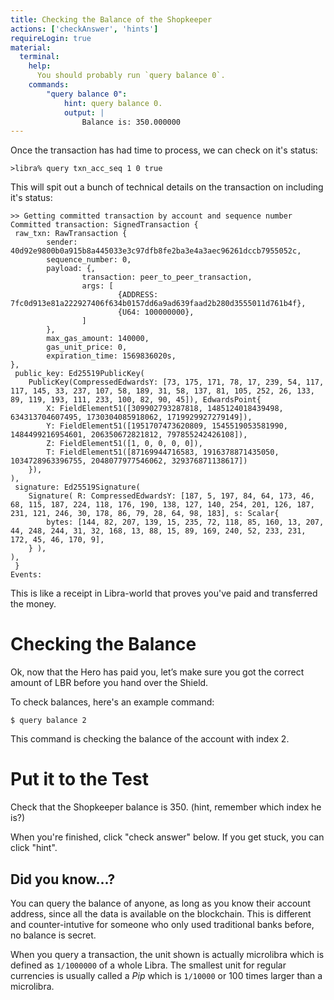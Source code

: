 ```yaml
---
title: Checking the Balance of the Shopkeeper
actions: ['checkAnswer', 'hints']
requireLogin: true
material:
  terminal:
    help:
      You should probably run `query balance 0`.
    commands:
        "query balance 0":
            hint: query balance 0.
            output: |
                Balance is: 350.000000
---
```


Once the transaction has had time to process, we can check on it's status:

```
>libra% query txn_acc_seq 1 0 true
```

This will spit out a bunch of technical details on the transaction on including it's status:

```
>> Getting committed transaction by account and sequence number
Committed transaction: SignedTransaction { 
 raw_txn: RawTransaction {
        sender: 40d92e9800b0a915b8a445033e3c97dfb8fe2ba3e4a3aec96261dccb7955052c,
        sequence_number: 0,
        payload: {,
                transaction: peer_to_peer_transaction,
                args: [
                        {ADDRESS: 7fc0d913e81a222927406f634b0157dd6a9ad639faad2b280d3555011d761b4f},
                        {U64: 100000000},
                ]
        },
        max_gas_amount: 140000,
        gas_unit_price: 0,
        expiration_time: 1569836020s,
},
 public_key: Ed25519PublicKey(
    PublicKey(CompressedEdwardsY: [73, 175, 171, 78, 17, 239, 54, 117, 117, 145, 33, 237, 107, 58, 189, 31, 58, 137, 81, 105, 252, 26, 133, 
89, 119, 193, 111, 233, 100, 82, 90, 45]), EdwardsPoint{
        X: FieldElement51([309902793287818, 1485124018439498, 634313704607495, 1730304085918062, 1719929927279149]),
        Y: FieldElement51([1951707473620809, 1545519053581990, 1484499216954601, 206350672821812, 797855242426108]),
        Z: FieldElement51([1, 0, 0, 0, 0]),
        T: FieldElement51([87169944716583, 1916378871435050, 1034728963396755, 2048077977546062, 329376871138617])
    }),
),
 signature: Ed25519Signature(
    Signature( R: CompressedEdwardsY: [187, 5, 197, 84, 64, 173, 46, 68, 115, 187, 224, 118, 176, 190, 138, 127, 140, 254, 201, 126, 187, 231, 121, 246, 30, 178, 86, 79, 28, 64, 98, 183], s: Scalar{
        bytes: [144, 82, 207, 139, 15, 235, 72, 118, 85, 160, 13, 207, 44, 248, 244, 31, 32, 168, 13, 88, 15, 89, 169, 240, 52, 233, 231, 172, 45, 46, 170, 9],
    } ),
),
 }
Events:
 ```

This is like a receipt in Libra-world that proves you've paid and transferred the money.

# Checking the Balance

Ok, now that the Hero has paid you, let’s make sure you got the correct amount of LBR before you hand over the Shield.

To check balances, here's an example command:

```
$ query balance 2
```

This command is checking the balance of the account with index 2. 

# Put it to the Test

Check that the Shopkeeper balance is 350. (hint, remember which index he is?)

When you're finished, click "check answer" below. If you get stuck, you can click "hint".

## Did you know...?

>>>
You can query the balance of anyone, as long as you know their account address, since all the data is available on the blockchain. This is different and counter-intutive for someone who only used traditional banks before, no balance is secret. 

When you query a transaction, the unit shown is actually microlibra which is defined as `1/1000000` of a whole Libra. The smallest unit for regular currencies is usually called a *Pip* which is `1/10000` or 100 times larger than a microlibra. 
